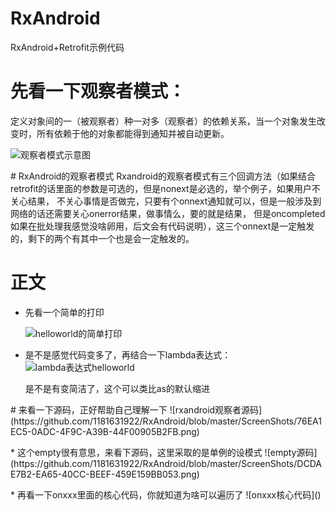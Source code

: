 # RxAndroid
RxAndroid+Retrofit示例代码

# 先看一下观察者模式：
定义对象间的一（被观察者）种一对多（观察者）的依赖关系，当一个对象发生改变时，所有依赖于他的对象都能得到通知并被自动更新。<p>
![观察者模式示意图](https://github.com/1181631922/RxAndroid/blob/master/ScreenShots/B00D11AD-7B97-42A2-A04E-397256D75283.png)
<p>
# RxAndroid的观察者模式
Rxandroid的观察者模式有三个回调方法（如果结合retrofit的话里面的参数是可选的，但是nonext是必选的，举个例子，如果用户不关心结果，
不关心事情是否做完，只要有个onnext通知就可以，但是一般涉及到网络的话还需要关心onerror结果，做事情么，要的就是结果，
但是oncompleted如果在批处理我感觉没啥卵用，后文会有代码说明），这三个onnext是一定触发的，剩下的两个有其中一个也是会一定触发的。<p>

# 正文
* 先看一个简单的打印<p>
![helloworld的简单打印](https://github.com/1181631922/RxAndroid/blob/master/ScreenShots/FE9623A7-D9FB-468F-A82E-1B89F98E9D6B.png)<p>
* 是不是感觉代码变多了，再结合一下lambda表达式：
![lambda表达式helloworld](https://github.com/1181631922/RxAndroid/blob/master/ScreenShots/D451C372-C076-4102-8960-348790B136B6.png)<p>
是不是有变简洁了，这个可以类比as的默认缩进
<p>
# 来看一下源码，正好帮助自己理解一下
![rxandroid观察者源码](https://github.com/1181631922/RxAndroid/blob/master/ScreenShots/76EA1EC5-0ADC-4F9C-A39B-44F00905B2FB.png)<p>
* 这个empty很有意思，来看下源码，这里采取的是单例的设模式
![empty源码](https://github.com/1181631922/RxAndroid/blob/master/ScreenShots/DCDAE7B2-EA65-40CC-BEEF-459E159BB053.png)<p>
* 再看一下onxxx里面的核心代码，你就知道为啥可以遍历了
![onxxx核心代码]()